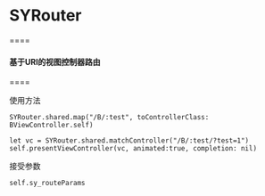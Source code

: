 # SYRouter
====
#### 基于URI的视图控制器路由

====

使用方法

```
SYRouter.shared.map("/B/:test", toControllerClass: BViewController.self)

let vc = SYRouter.shared.matchController("/B/:test/?test=1")
self.presentViewController(vc, animated:true, completion: nil)

```

接受参数

```
self.sy_routeParams
```
